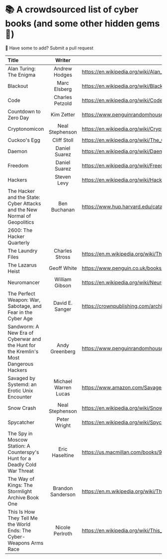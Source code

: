 
# 📚 A crowdsourced list of cyber books (and some other hidden gems 💎)

🙋 Have some to add? Submit a pull request

| Title      | Writer | Link     |
| :---        |    :----:   |   -----------     |
| Alan Turing: The Enigma   | Andrew Hodges       | <https://en.wikipedia.org/wiki/Alan_Turing:_The_Enigma>      |
| Blackout | Marc Elsberg | <https://en.wikipedia.org/wiki/Blackout_(Elsberg_novel)> |
| Code   | Charles Petzold       | <https://en.wikipedia.org/wiki/Code:_The_Hidden_Language_of_Computer_Hardware_and_Software>      |
| Countdown to Zero Day | Kim Zetter | <https://www.penguinrandomhouse.com/books/219931/countdown-to-zero-day-by-kim-zetter/> |
| Cryptonomicon     |    Neal Stephenson    |   <https://en.wikipedia.org/wiki/Cryptonomicon>     |
| Cuckoo's Egg   | Cliff Stoll        | <https://en.wikipedia.org/wiki/The_Cuckoo%27s_Egg_(book)>      |
| Daemon | Daniel Suarez | <https://en.wikipedia.org/wiki/Daemon_(novel)> |
| Freedom | Daniel Suarez | <https://en.wikipedia.org/wiki/Freedom%E2%84%A2> | 
| Hackers   | Steven Levy       | <https://en.wikipedia.org/wiki/Hackers:_Heroes_of_the_Computer_Revolution>      |
| The Hacker and the State: Cyber Attacks and the New Normal of Geopolitics       |    Ben Buchanan   |   <https://www.hup.harvard.edu/catalog.php?isbn=9780674987555>     |
| 2600: The Hacker Quarterly |
| The Laundry Files | Charles Stross | <https://en.m.wikipedia.org/wiki/The_Laundry_Files> |
| The Lazarus Heist | Geoff White | <https://www.penguin.co.uk/books/447163/the-lazarus-heist-by-white-geoff/9780241554272> | 
| Neuromancer   | William Gibson       | <https://en.wikipedia.org/wiki/Neuromancer>      |
| The Perfect Weapon: War, Sabotage, and Fear in the Cyber Age | David E. Sanger | <https://crownpublishing.com/archives/feature/perfect-weapon-inside-story-cyberweapons> |
| Sandworm: A New Era of Cyberwar and the Hunt for the Kremlin's Most Dangerous Hackers | Andy Greenberg | <https://www.penguinrandomhouse.com/books/597684/sandworm-by-andy-greenberg/> |
| Savaged by Systemd: an Erotic Unix Encounter | Michael Warren Lucas | <https://www.amazon.com/Savaged-Systemd-Erotic-Unix-Encounter-ebook/dp/B075DYXZW1> |
| Snow Crash   | Neal Stephenson       | <https://en.wikipedia.org/wiki/Snow_Crash>      |
| Spycatcher   | Peter Wright       | <https://en.wikipedia.org/wiki/Spycatcher>      |
| The Spy in Moscow Station: A Counterspy's Hunt for a Deadly Cold War Threat |    Eric Haseltine  | <https://us.macmillan.com/books/9781250301161>   |
| The Way of Kings: The Stormlight Archive Book One | Brandon Sanderson | <https://en.m.wikipedia.org/wiki/The_Stormlight_Archive> |
| This Is How They Tell Me the World Ends: The Cyber-Weapons Arms Race   | Nicole Perlroth       | <https://en.wikipedia.org/wiki/This_Is_How_They_Tell_Me_the_World_Ends:_The_Cyberweapons_Arms_Race>      |
